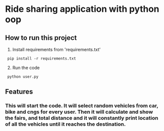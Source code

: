 # Ride sharing application with python oop

## How to run this project

1. Install requirements from 'requirements.txt'
```
 pip install -r requirements.txt
```
2. Run the code
```
 python user.py
```

## Features
### This will start the code. It will select random vehicles from car, bike and cngs for every user. Then it will calculate and show the fairs, and total distance and it will constantly print location of all the vehicles until it reaches the destination.